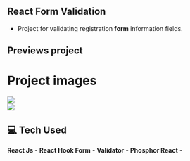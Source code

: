 ## React Form Validation

 - Project for validating registration <strong>form</strong> information fields.

## Previews project

# Project images
<a href="#">
<img src="https://ibb.co/MMh0Xsm" />
</a>
<br />
<a href="#">
<img src="https://ibb.co/5rfhK06" />
</a>

## 💻 Tech Used

**React Js** -
**React Hook Form** -
**Validator** -
**Phosphor React** -  
